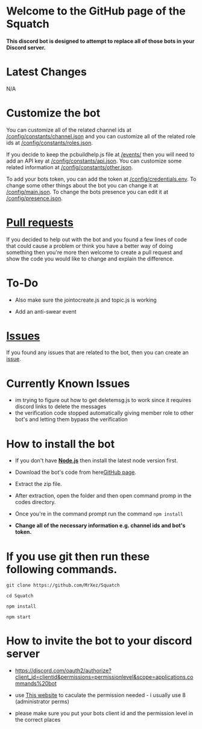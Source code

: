 # Welcome to the GitHub page of the Squatch
#### This discord bot is designed to attempt to replace all of those bots in your Discord server.

# Latest Changes
N/A

# Customize the bot
You can customize all of the related channel ids at [/config/constants/channel.json](https://github.com/MrXez/Squatch/blob/main/config/constants/channel.json) and you can customize all of the related role ids at [/config/constants/roles.json](https://github.com/MrXez/Squatch/blob/main/config/constants/roles.json).

If you decide to keep the pcbuildhelp.js file at [/events/](https://github.com/MrXez/Squatch/tree/main/events) then you will need to add an API key at [/config/constants/api.json](https://github.com/MrXez/Squatch/blob/main/config/constants/api.json). You can customize some related information at [/config/constants/other.json](https://github.com/MrXez/Squatch/blob/main/config/constants/other.json).

To add your bots token, you can add the token at [/config/credentials.env](https://github.com/MrXez/Squatch/blob/main/config/credentials.env). To change some other things about the bot you can change it at [/config/main.json](https://github.com/MrXez/Squatch/blob/main/config/main.json). To change the bots presence you can edit it at [/config/presence.json](https://github.com/MrXez/Squatch/blob/main/config/presence.json).

# [Pull requests](https://github.com/MrXez/Squatch/pulls)
If you decided to help out with the bot and you found a few lines of code that could cause a problem or think you have a better way of doing something then you're more then welcome to create a pull request and show the code you would like to change and explain the difference.

# To-Do

* Also make sure the jointocreate.js and topic.js is working

* Add an anti-swear event






# [Issues](https://github.com/MrXez/Squatch/issues)
If you found any issues that are related to the bot, then you can create an [issue](https://github.com/MrXez/Squatch/issues).

# Currently Known Issues
* im trying to figure out how to get deletemsg.js to work since it requires discord links to delete the messages
* the verification code stopped automatically giving member role to other bot's and letting them bypass the verification



# How to install the bot
* If you don't have [**Node.js**](https://nodejs.org/en/) then install the latest node version first.

* Download the bot's code from here[GitHub page](https://github.com/MrXez/Squatch/archive/refs/heads/main.zip).

* Extract the zip file.

* After extraction, open the folder and then open command promp in the codes directory.

* Once you're in the command prompt run the command `npm install`

* **Change all of the necessary information e.g. channel ids and bot's token.**

# If you use git then run these following commands.

```
git clone https://github.com/MrXez/Squatch

cd Squatch

npm install

npm start
```



# How to invite the bot to your discord server

* https://discord.com/oauth2/authorize?client_id=clientid&permissions=permissionlevel&scope=applications.commands%20bot

* use [This website](https://discordapi.com/permissions.html) to caculate the permission needed - i usually use 8 (administrator perms)

* please make sure you put your bots client id and the permission level in the correct places
